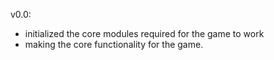 v0.0:
- initialized the core modules required for the game to work
- making the core functionality for the game.